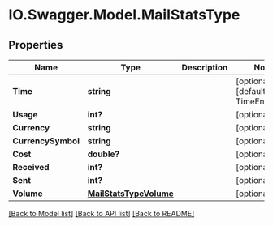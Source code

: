 # IO.Swagger.Model.MailStatsType
## Properties

Name | Type | Description | Notes
------------ | ------------- | ------------- | -------------
**Time** | **string** |  | [optional] [default to TimeEnum._1h]
**Usage** | **int?** |  | [optional] 
**Currency** | **string** |  | [optional] 
**CurrencySymbol** | **string** |  | [optional] 
**Cost** | **double?** |  | [optional] 
**Received** | **int?** |  | [optional] 
**Sent** | **int?** |  | [optional] 
**Volume** | [**MailStatsTypeVolume**](MailStatsTypeVolume.md) |  | [optional] 

[[Back to Model list]](../README.md#documentation-for-models) [[Back to API list]](../README.md#documentation-for-api-endpoints) [[Back to README]](../README.md)


